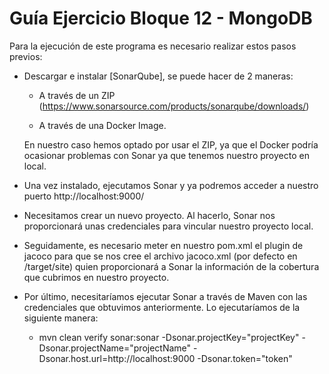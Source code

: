 # Guía Ejercicio Bloque 12 - MongoDB
Para la ejecución de este programa es necesario realizar estos pasos previos:

* Descargar e instalar [SonarQube], se puede hacer de 2 maneras: 
	- A través de un ZIP (https://www.sonarsource.com/products/sonarqube/downloads/)

	- A través de una Docker Image.
	
 	En nuestro caso hemos optado por usar el ZIP, ya que el Docker podría ocasionar problemas con Sonar ya que tenemos nuestro proyecto en local.

* Una vez instalado, ejecutamos Sonar y ya podremos acceder a nuestro puerto http://localhost:9000/

* Necesitamos crear un nuevo proyecto. Al hacerlo, Sonar nos proporcionará unas credenciales para vincular nuestro proyecto local.

* Seguidamente, es necesario meter en nuestro pom.xml el plugin de jacoco para que se nos cree el archivo jacoco.xml (por defecto en /target/site) quien proporcionará a Sonar la información de la cobertura que cubrimos en nuestro proyecto.
	
* Por último, necesitaríamos ejecutar Sonar a través de Maven con las credenciales que obtuvimos anteriormente. Lo ejecutaríamos de la siguiente manera:
	- mvn clean verify sonar:sonar -Dsonar.projectKey="projectKey" -Dsonar.projectName="projectName" -Dsonar.host.url=http://localhost:9000 -Dsonar.token="token"
 



